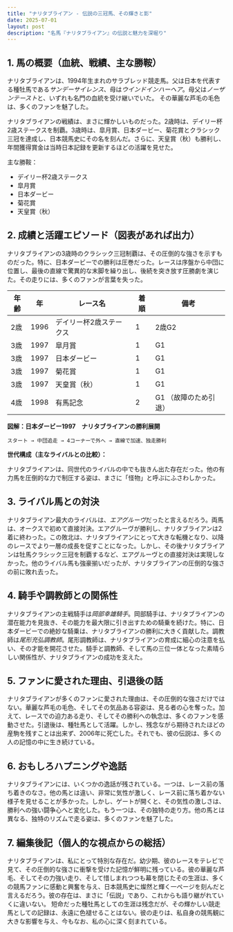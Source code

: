 ```yaml
---
title: "ナリタブライアン - 伝説の三冠馬、その輝きと影"
date: 2025-07-01
layout: post
description: "名馬『ナリタブライアン』の伝説と魅力を深堀り"
---
```


## 1. 馬の概要（血統、戦績、主な勝鞍）

ナリタブライアンは、1994年生まれのサラブレッド競走馬。父は日本を代表する種牡馬である*サンデーサイレンス*、母は*ウインドインハーヘア*。母父は*ノーザンテースト*と、いずれも名門の血統を受け継いでいた。  その華麗な芦毛の毛色は、多くのファンを魅了した。

ナリタブライアンの戦績は、まさに輝かしいものだった。2歳時は、デイリー杯2歳ステークスを制覇。3歳時は、皐月賞、日本ダービー、菊花賞とクラシック三冠を達成し、日本競馬史にその名を刻んだ。さらに、天皇賞（秋）も勝利し、年間獲得賞金は当時日本記録を更新するほどの活躍を見せた。

主な勝鞍：

* デイリー杯2歳ステークス
* 皐月賞
* 日本ダービー
* 菊花賞
* 天皇賞（秋）


## 2. 成績と活躍エピソード（図表があれば出力）

ナリタブライアンの3歳時のクラシック三冠制覇は、その圧倒的な強さを示すものだった。特に、日本ダービーでの勝利は圧巻だった。レースは序盤から中団に位置し、最後の直線で驚異的な末脚を繰り出し、後続を突き放す圧勝劇を演じた。その走りには、多くのファンが言葉を失った。

| 年齢 | 年 | レース名             | 着順 | 備考                                     |
|------|---|----------------------|-----|------------------------------------------|
| 2歳  | 1996 | デイリー杯2歳ステークス | 1   | 2歳G2                                  |
| 3歳  | 1997 | 皐月賞               | 1   | G1                                       |
| 3歳  | 1997 | 日本ダービー           | 1   | G1                                       |
| 3歳  | 1997 | 菊花賞               | 1   | G1                                       |
| 3歳  | 1997 | 天皇賞（秋）           | 1   | G1                                       |
| 4歳  | 1998 | 有馬記念             | 2   | G1  （故障のため引退）                     |


**図解：日本ダービー1997　ナリタブライアンの勝利展開**

```
スタート → 中団追走 → 4コーナーで外へ → 直線で加速、独走勝利
```

**世代構成（主なライバルとの比較）：**

ナリタブライアンは、同世代のライバルの中でも抜きん出た存在だった。他の有力馬を圧倒的な力で制圧する姿は、まさに「怪物」と呼ぶにふさわしかった。


## 3. ライバル馬との対決

ナリタブライアン最大のライバルは、*エアグルーヴ*だったと言えるだろう。両馬は、オークスで初めて直接対決。エアグルーヴが勝利し、ナリタブライアンは2着に終わった。この敗北は、ナリタブライアンにとって大きな転機となり、以降のレースでより一層の成長を促すことになった。しかし、その後ナリタブライアンは牡馬クラシック三冠を制覇するなど、エアグルーヴとの直接対決は実現しなかった。他のライバル馬も強豪揃いだったが、ナリタブライアンの圧倒的な強さの前に敗れ去った。


## 4. 騎手や調教師との関係性

ナリタブライアンの主戦騎手は*岡部幸雄騎手*。岡部騎手は、ナリタブライアンの潜在能力を見抜き、その能力を最大限に引き出すための騎乗を続けた。特に、日本ダービーでの絶妙な騎乗は、ナリタブライアンの勝利に大きく貢献した。調教師は*尾形充弘調教師*。尾形調教師は、ナリタブライアンの育成に細心の注意を払い、その才能を開花させた。騎手と調教師、そして馬の三位一体となった素晴らしい関係性が、ナリタブライアンの成功を支えた。


## 5. ファンに愛された理由、引退後の話

ナリタブライアンが多くのファンに愛された理由は、その圧倒的な強さだけではない。華麗な芦毛の毛色、そしてその気品ある容姿は、見る者の心を奪った。加えて、レースでの迫力ある走り、そしてその勝利への執念は、多くのファンを感動させた。引退後は、種牡馬として活躍。しかし、残念ながら期待されたほどの産駒を残すことは出来ず、2006年に死亡した。それでも、彼の伝説は、多くの人の記憶の中に生き続けている。


## 6. おもしろハプニングや逸話

ナリタブライアンには、いくつかの逸話が残されている。一つは、レース前の落ち着きのなさ。他の馬とは違い、非常に気性が激しく、レース前に落ち着かない様子を見せることが多かった。しかし、ゲートが開くと、その気性の激しさは、勝利への強い闘争心へと変化した。もう一つは、その独特の走り方。他の馬とは異なる、独特のリズムで走る姿は、多くのファンを魅了した。


## 7. 編集後記（個人的な視点からの総括）

ナリタブライアンは、私にとって特別な存在だ。幼少期、彼のレースをテレビで見て、その圧倒的な強さに衝撃を受けた記憶が鮮明に残っている。彼の華麗な芦毛、そしてその力強い走り、そして惜しまれつつも幕を閉じたその生涯は、多くの競馬ファンに感動と興奮を与え、日本競馬史に燦然と輝く一ページを刻んだと言えるだろう。彼の存在は、まさに「伝説」であり、これからも語り継がれていくに違いない。  短命だった種牡馬としての生涯は残念だが、その輝かしい競走馬としての記録は、永遠に色褪せることはない。彼の走りは、私自身の競馬観に大きな影響を与え、今もなお、私の心に深く刻まれている。
